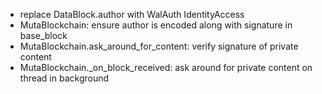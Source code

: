 - replace DataBlock.author with WalAuth IdentityAccess
- MutaBlockchain: ensure author is encoded along with signature in base_block
- MutaBlockchain.ask_around_for_content: verify signature of private content
- MutaBlockchain._on_block_received: ask around for private content on thread in background
